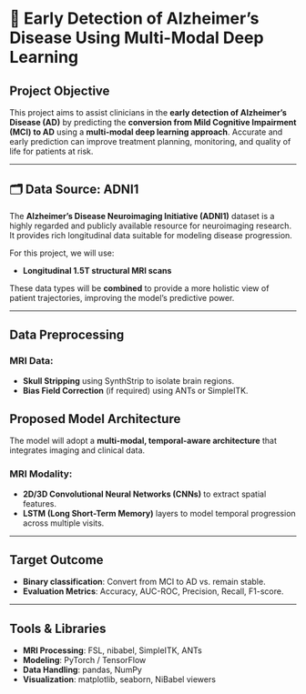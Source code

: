 
# 🧠 Early Detection of Alzheimer’s Disease Using Multi-Modal Deep Learning

##  Project Objective

This project aims to assist clinicians in the **early detection of Alzheimer’s Disease (AD)** by predicting the **conversion from Mild Cognitive Impairment (MCI) to AD** using a **multi-modal deep learning approach**. Accurate and early prediction can improve treatment planning, monitoring, and quality of life for patients at risk.

---

## 🗂 Data Source: ADNI1

The **Alzheimer’s Disease Neuroimaging Initiative (ADNI1)** dataset is a highly regarded and publicly available resource for neuroimaging research. It provides rich longitudinal data suitable for modeling disease progression.

For this project, we will use:

* **Longitudinal 1.5T structural MRI scans**


These data types will be **combined** to provide a more holistic view of patient trajectories, improving the model’s predictive power.

---

##  Data Preprocessing

###  MRI Data:

* **Skull Stripping** using SynthStrip to isolate brain regions.
* **Bias Field Correction** (if required) using ANTs or SimpleITK.



##  Proposed Model Architecture

The model will adopt a **multi-modal, temporal-aware architecture** that integrates imaging and clinical data.

###  MRI Modality:

* **2D/3D Convolutional Neural Networks (CNNs)** to extract spatial features.
* **LSTM (Long Short-Term Memory)** layers to model temporal progression across multiple visits.




---

##  Target Outcome

* **Binary classification**: Convert from MCI to AD vs. remain stable.
* **Evaluation Metrics**: Accuracy, AUC-ROC, Precision, Recall, F1-score.

---

##  Tools & Libraries

* **MRI Processing**: FSL, nibabel, SimpleITK, ANTs
* **Modeling**: PyTorch / TensorFlow
* **Data Handling**: pandas, NumPy
* **Visualization**: matplotlib, seaborn, NiBabel viewers


